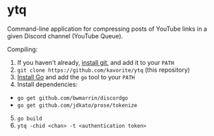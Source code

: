 # ytq
Command-line application for compressing posts of YouTube links in a given Discord channel (YouTube Queue).

Compiling:
1. If you haven't already, [install git](https://git-scm.com/download/), and add it to your `PATH`
2. `git clone https://github.com/kavorite/ytq` (this repository)
3. [Install Go](https://golang.org/dl/) and add the `go` tool to your `PATH`
4. Install dependencies:
  - `go get github.com/bwmarrin/discordgo`
  - `go get github.com/jdkato/prose/tokenize`
5. `go build`
6. `ytq -chid <chan> -t <authentication token>`
